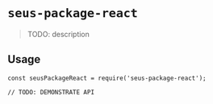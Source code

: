 # `seus-package-react`

> TODO: description

## Usage

```
const seusPackageReact = require('seus-package-react');

// TODO: DEMONSTRATE API
```

